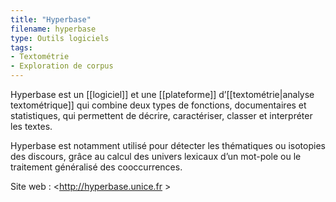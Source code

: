 ```yaml
---
title: "Hyperbase"
filename: hyperbase
type: Outils logiciels
tags:
- Textométrie
- Exploration de corpus
---
```


Hyperbase est un [[logiciel]] et une [[plateforme]] d’[[textométrie|analyse textométrique]] qui combine deux types de fonctions, documentaires et statistiques, qui permettent de décrire, caractériser, classer et interpréter les textes.

Hyperbase est notamment utilisé pour détecter les thématiques ou isotopies des discours, grâce au calcul des univers lexicaux d’un mot-pole ou le traitement généralisé des cooccurrences.

Site web : <http://hyperbase.unice.fr >

